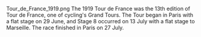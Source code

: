 Tour_de_France_1919.png The 1919 Tour de France was the 13th edition of Tour de France, one of cycling's Grand Tours. The Tour began in Paris with a flat stage on 29 June, and Stage 8 occurred on 13 July with a flat stage to Marseille. The race finished in Paris on 27 July.
